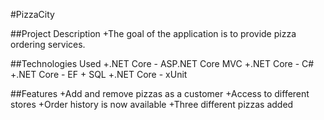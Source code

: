 #PizzaCity

##Project Description
    +The goal of the application is to provide pizza ordering services.

##Technologies Used
    +.NET Core - ASP.NET Core MVC
    +.NET Core - C#
    +.NET Core - EF + SQL
    +.NET Core - xUnit

##Features
    +Add and remove pizzas as a customer
    +Access to different stores
    +Order history is now available
    +Three different pizzas added
